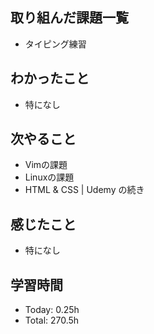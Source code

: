 ## 取り組んだ課題一覧
- タイピング練習
## わかったこと
- 特になし
## 次やること
- Vimの課題
- Linuxの課題
- HTML & CSS | Udemy の続き
## 感じたこと
- 特になし
## 学習時間
- Today: 0.25h
- Total: 270.5h
